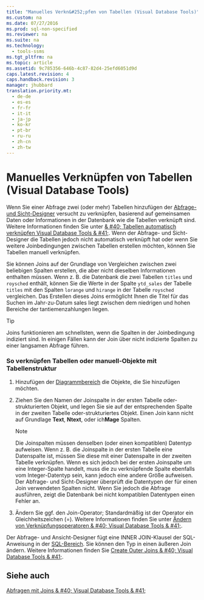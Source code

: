 ```yaml
---
title: "Manuelles Verkn&#252;pfen von Tabellen (Visual Database Tools)"
ms.custom: na
ms.date: 07/27/2016
ms.prod: sql-non-specified
ms.reviewer: na
ms.suite: na
ms.technology: 
  - tools-ssms
ms.tgt_pltfrm: na
ms.topic: article
ms.assetid: 9c785356-646b-4c87-82d4-25efd6051d9d
caps.latest.revision: 4
caps.handback.revision: 3
manager: jhubbard
translation.priority.mt: 
  - de-de
  - es-es
  - fr-fr
  - it-it
  - ja-jp
  - ko-kr
  - pt-br
  - ru-ru
  - zh-cn
  - zh-tw
---
```

# Manuelles Verkn&#252;pfen von Tabellen (Visual Database Tools)
Wenn Sie einer Abfrage zwei (oder mehr) Tabellen hinzufügen der [Abfrage- und Sicht-Designer](../content/Query-and-View-Designer-Tools--Visual-Database-Tools-.md) versucht zu verknüpfen, basierend auf gemeinsamen Daten oder Informationen in der Datenbank wie die Tabellen verknüpft sind. Weitere Informationen finden Sie unter [& #40; Tabellen automatisch verknüpfen Visual Database Tools & #41;](../content/Join-Tables-Automatically--Visual-Database-Tools-.md). Wenn der Abfrage- und Sicht-Designer die Tabellen jedoch nicht automatisch verknüpft hat oder wenn Sie weitere Joinbedingungen zwischen Tabellen erstellen möchten, können Sie Tabellen manuell verknüpfen.  
  
Sie können Joins auf der Grundlage von Vergleichen zwischen zwei beliebigen Spalten erstellen, die aber nicht dieselben Informationen enthalten müssen. Wenn z. B. die Datenbank die zwei Tabellen `titles` und `roysched` enthält, können Sie die Werte in der Spalte `ytd_sales` der Tabelle `titles` mit den Spalten `lorange` und `hirange` in der Tabelle `roysched` vergleichen. Das Erstellen dieses Joins ermöglicht Ihnen die Titel für das Suchen im Jahr\-zu\-Datum sales liegt zwischen dem niedrigen und hohen Bereiche der tantiemenzahlungen liegen.  
  
> [!TIP]  
> Joins funktionieren am schnellsten, wenn die Spalten in der Joinbedingung indiziert sind. In einigen Fällen kann der Join über nicht indizierte Spalten zu einer langsamen Abfrage führen.  
  
### So verknüpfen Tabellen oder manuell\-Objekte mit Tabellenstruktur  
  
1.  Hinzufügen der [Diagrammbereich](../content/Diagram-Pane--Visual-Database-Tools-.md) die Objekte, die Sie hinzufügen möchten.  
  
2.  Ziehen Sie den Namen der Joinspalte in der ersten Tabelle oder\-strukturierten Objekt, und legen Sie sie auf der entsprechenden Spalte in der zweiten Tabelle oder\-strukturiertes Objekt. Einen Join kann nicht auf Grundlage **Text**, **Ntext**, oder ich**Mage** Spalten.  
  
    > [!NOTE]  
    > Die Joinspalten müssen denselben (oder einen kompatiblen) Datentyp aufweisen. Wenn z. B. die Joinspalte in der ersten Tabelle eine Datenspalte ist, müssen Sie diese mit einer Datenspalte in der zweiten Tabelle verknüpfen. Wenn es sich jedoch bei der ersten Joinspalte um eine Integer-Spalte handelt, muss die zu verknüpfende Spalte ebenfalls vom Integer-Datentyp sein, kann jedoch eine andere Größe aufweisen. Der Abfrage- und Sicht-Designer überprüft die Datentypen der für einen Join verwendeten Spalten nicht. Wenn Sie jedoch die Abfrage ausführen, zeigt die Datenbank bei nicht kompatiblen Datentypen einen Fehler an.  
  
3.  Ändern Sie ggf. den Join-Operator; Standardmäßig ist der Operator ein Gleichheitszeichen (\=). Weitere Informationen finden Sie unter [Ändern von Verknüpfungsoperatoren & #40; Visual Database Tools & #41;](../content/Modify-Join-Operators--Visual-Database-Tools-.md).  
  
Der Abfrage- und Ansicht-Designer fügt eine INNER JOIN-Klausel der SQL-Anweisung in der [SQL-Bereich](../content/SQL-Pane--Visual-Database-Tools-.md). Sie können den Typ in einen äußeren Join ändern. Weitere Informationen finden Sie [Create Outer Joins & #40; Visual Database Tools & #41;](../content/Create-Outer-Joins--Visual-Database-Tools-.md).  
  
## Siehe auch  
[Abfragen mit Joins & #40; Visual Database Tools & #41;](../content/Query-with-Joins--Visual-Database-Tools-.md)  
  
